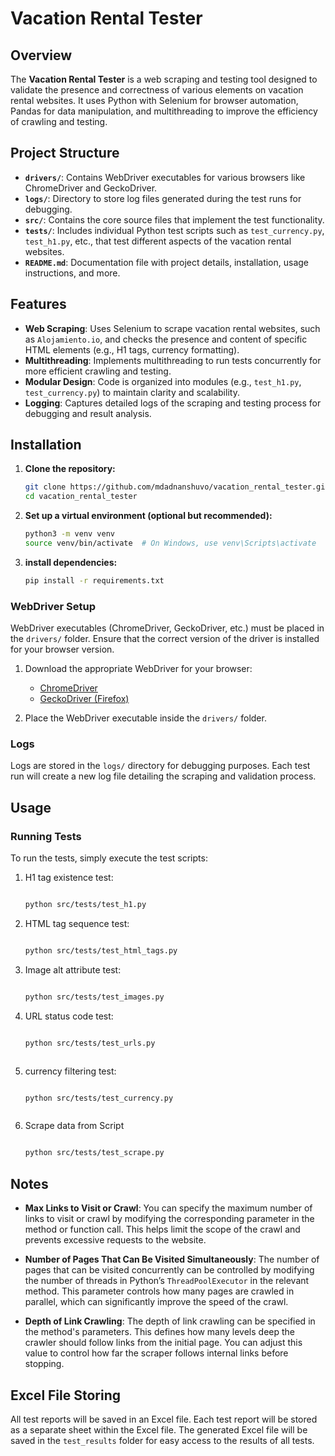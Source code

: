 # Vacation Rental Tester

## Overview

The **Vacation Rental Tester** is a web scraping and testing tool designed to validate the presence and correctness of various elements on vacation rental websites. It uses Python with Selenium for browser automation, Pandas for data manipulation, and multithreading to improve the efficiency of crawling and testing.

## Project Structure

- **`drivers/`**: Contains WebDriver executables for various browsers like ChromeDriver and GeckoDriver.
- **`logs/`**: Directory to store log files generated during the test runs for debugging.
- **`src/`**: Contains the core source files that implement the test functionality.
- **`tests/`**: Includes individual Python test scripts such as `test_currency.py`, `test_h1.py`, etc., that test different aspects of the vacation rental websites.
- **`README.md`**: Documentation file with project details, installation, usage instructions, and more.

## Features

- **Web Scraping**: Uses Selenium to scrape vacation rental websites, such as `Alojamiento.io`, and checks the presence and content of specific HTML elements (e.g., H1 tags, currency formatting).
- **Multithreading**: Implements multithreading to run tests concurrently for more efficient crawling and testing.
- **Modular Design**: Code is organized into modules (e.g., `test_h1.py`, `test_currency.py`) to maintain clarity and scalability.
- **Logging**: Captures detailed logs of the scraping and testing process for debugging and result analysis.

## Installation

1. **Clone the repository:**

   ```bash
   git clone https://github.com/mdadnanshuvo/vacation_rental_tester.git
   cd vacation_rental_tester


2. **Set up a virtual environment (optional but recommended):**
     
    
   ```bash
   python3 -m venv venv
   source venv/bin/activate  # On Windows, use venv\Scripts\activate

3. **install dependencies:**
     
    
   ```bash
   pip install -r requirements.txt


### WebDriver Setup

WebDriver executables (ChromeDriver, GeckoDriver, etc.) must be placed in the `drivers/` folder. Ensure that the correct version of the driver is installed for your browser version.

1. Download the appropriate WebDriver for your browser:
   - [ChromeDriver](https://sites.google.com/a/chromium.org/chromedriver/)
   - [GeckoDriver (Firefox)](https://github.com/mozilla/geckodriver/releases)

2. Place the WebDriver executable inside the `drivers/` folder.

### Logs

Logs are stored in the `logs/` directory for debugging purposes. Each test run will create a new log file detailing the scraping and validation process.



## Usage

### Running Tests

To run the tests, simply execute the test scripts:

1. H1 tag existence test:

   ```bash
   
   python src/tests/test_h1.py

2. HTML tag sequence test:

   ```bash
   
   python src/tests/test_html_tags.py


3. Image alt attribute test:

   ```bash
   
   python src/tests/test_images.py


4. URL status code test:
   

   ```bash
   
   python src/tests/test_urls.py



5. currency filtering test:

   ```bash
   
   python src/tests/test_currency.py



6. Scrape data from Script

   ```bash
   
   python src/tests/test_scrape.py

 ## Notes

- **Max Links to Visit or Crawl**: You can specify the maximum number of links to visit or crawl by modifying the corresponding parameter in the method or function call. This helps limit the scope of the crawl and prevents excessive requests to the website.

- **Number of Pages That Can Be Visited Simultaneously**: The number of pages that can be visited concurrently can be controlled by modifying the number of threads in Python’s `ThreadPoolExecutor` in the relevant method. This parameter controls how many pages are crawled in parallel, which can significantly improve the speed of the crawl.

- **Depth of Link Crawling**: The depth of link crawling can be specified in the method's parameters. This defines how many levels deep the crawler should follow links from the initial page. You can adjust this value to control how far the scraper follows internal links before stopping.

## Excel File Storing

All test reports will be saved in an Excel file. Each test report will be stored as a separate sheet within the Excel file. The generated Excel file will be saved in the `test_results` folder for easy access to the results of all tests.

